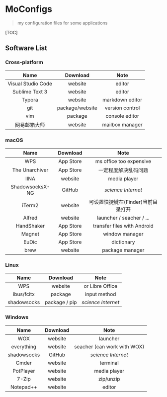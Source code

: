 # MoConfigs
> my configuration files for some applications

[TOC]

## Software List

### Cross-platform

Name|Download|Note
:--:|:--:|:--:
Visual Studio Code|website|editor
Sublime Text 3|website|editor
Typora|website|markdown editor            
git|package/website|version control 
vim|package|console editor 
网易邮箱大师|website|mailbox manager 

### macOS

Name|Download|Note
:--:|:--:|:--:
WPS|App Store|ms office too expensive
The Unarchiver|App Store|一定程度解决乱码问题
IINA|website|media player
ShadowsocksX-NG|GitHub|*science Internet*
iTerm2|website|可设置快捷键在(Finder)当前目录打开
Alfred|website|launcher / seacher / ...
HandShaker|App Store|transfer files with Android
Magnet|App Store|window manager
EuDic|App Store|dictionary
brew|website|package manager

### Linux

Name|Download|Note
:--:|:--:|:--:
WPS|website|or Libre Office
ibus/fcitx|package|input method
shadowsocks|package / pip|*science Internet*

### Windows

Name|Download|Note
:--:|:--:|:--:
WOX|website|launcher
everything|website|seacher (can work with WOX)
shadowsocks|GitHub|*science Internet*
Cmder|website|terminal
PotPlayer|website|media player
7-Zip|website|zip/unzip
Notepad++|website|editor